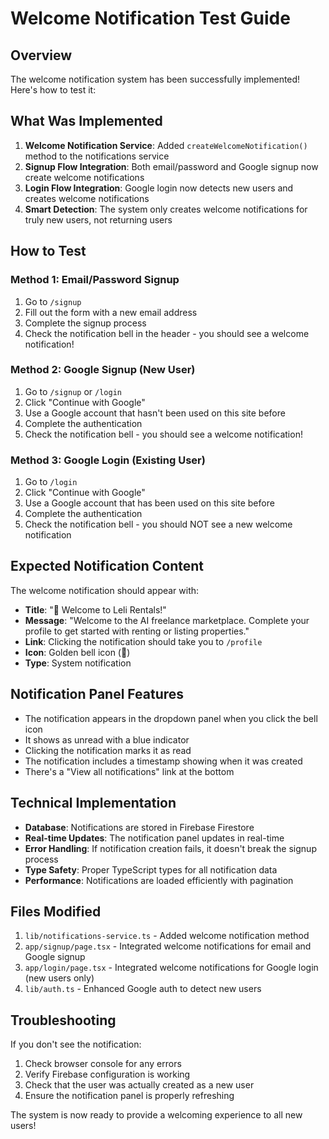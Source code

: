 # Welcome Notification Test Guide

## Overview
The welcome notification system has been successfully implemented! Here's how to test it:

## What Was Implemented

1. **Welcome Notification Service**: Added `createWelcomeNotification()` method to the notifications service
2. **Signup Flow Integration**: Both email/password and Google signup now create welcome notifications
3. **Login Flow Integration**: Google login now detects new users and creates welcome notifications
4. **Smart Detection**: The system only creates welcome notifications for truly new users, not returning users

## How to Test

### Method 1: Email/Password Signup
1. Go to `/signup`
2. Fill out the form with a new email address
3. Complete the signup process
4. Check the notification bell in the header - you should see a welcome notification!

### Method 2: Google Signup (New User)
1. Go to `/signup` or `/login`
2. Click "Continue with Google"
3. Use a Google account that hasn't been used on this site before
4. Complete the authentication
5. Check the notification bell - you should see a welcome notification!

### Method 3: Google Login (Existing User)
1. Go to `/login`
2. Click "Continue with Google"
3. Use a Google account that has been used on this site before
4. Complete the authentication
5. Check the notification bell - you should NOT see a new welcome notification

## Expected Notification Content

The welcome notification should appear with:
- **Title**: "🔔 Welcome to Leli Rentals!"
- **Message**: "Welcome to the AI freelance marketplace. Complete your profile to get started with renting or listing properties."
- **Link**: Clicking the notification should take you to `/profile`
- **Icon**: Golden bell icon (🔔)
- **Type**: System notification

## Notification Panel Features

- The notification appears in the dropdown panel when you click the bell icon
- It shows as unread with a blue indicator
- Clicking the notification marks it as read
- The notification includes a timestamp showing when it was created
- There's a "View all notifications" link at the bottom

## Technical Implementation

- **Database**: Notifications are stored in Firebase Firestore
- **Real-time Updates**: The notification panel updates in real-time
- **Error Handling**: If notification creation fails, it doesn't break the signup process
- **Type Safety**: Proper TypeScript types for all notification data
- **Performance**: Notifications are loaded efficiently with pagination

## Files Modified

1. `lib/notifications-service.ts` - Added welcome notification method
2. `app/signup/page.tsx` - Integrated welcome notifications for email and Google signup
3. `app/login/page.tsx` - Integrated welcome notifications for Google login (new users only)
4. `lib/auth.ts` - Enhanced Google auth to detect new users

## Troubleshooting

If you don't see the notification:
1. Check browser console for any errors
2. Verify Firebase configuration is working
3. Check that the user was actually created as a new user
4. Ensure the notification panel is properly refreshing

The system is now ready to provide a welcoming experience to all new users!
